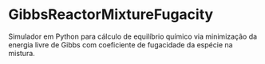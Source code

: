 # GibbsReactorMixtureFugacity
Simulador em Python para cálculo de equilíbrio químico via minimização da energia livre de Gibbs com coeficiente de fugacidade da espécie na mistura.
